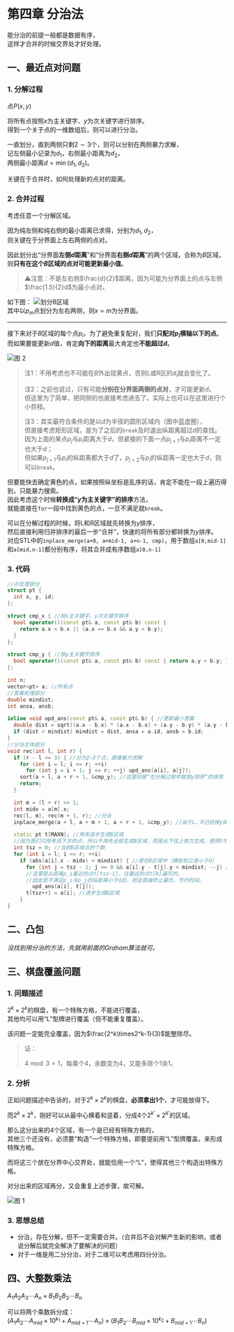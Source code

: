 # 第四章 分治法

能分治的前提一般都是数据有序，  
这样才合并的时候交界处才好处理。

## 一、最近点对问题  

### 1. 分解过程

点$P(x,y)$

将所有点按照$x$为主关键字、$y$为次关键字进行排序。  
得到一个关于点的一维数组后，则可以进行分治。

一直划分，直到两侧只剩$2\sim3$个，则可以分别在两侧暴力求解，  
记左侧最小记录为$d_1$，右侧最小距离为$d_2$，  
两侧最小距离$d=\min(d_1,d_2)$。

关键在于合并时，如何处理新的点对的距离。  

### 2. 合并过程

考虑任意一个分解区域。

因为纯左侧和纯右侧的最小距离已求得，分别为$d_1,d_2$，  
则关键在于分界面上左右两侧的点对。

因此划分出“分界面**左侧$d$距离**”和“分界面**右侧$d$距离**”的两个区域，合称为$B$区域，  
则**只有在这个$B$区域的点对可能更新最小值**。  
> ⚠注意：不是左右侧$\frac{d}{2}$距离，因为可能为分界面上的点与左侧$\frac{1.5}{2}d$为最小点对。

如下图：
![划分B区域](images/4-Division--04-06_22-17-23.jpg)  
其中以$p_m$点划分为左右两侧，则$x=m$为分界面。

---

接下来对于$B$区域的每个点$p_i$，为了避免重复配对，我们**只配对$p_i$横轴以下的点**。  
而如果要能更新$d$值，肯定**向下的距离**最大肯定也**不能超过$d$**。

![图 2](images/4-Division--04-06_22-45-28.jpg)  
> 注1：不用考虑也不可能在$B$外出现黄点，否则L或R区的$d_i$就会变化了。
>
> 注2：之前也说过，只有可能**分别在分界面两侧的点对**，才可能更新$d$。  
> 但这里为了简单，把同侧的也直接考虑进去了。实际上也可以在这里进行个小剪枝。
>
> 注3：其实最符合条件的是以$d$为半径的圆形区域内（图中蓝虚圈），  
> 但直接考虑矩形区域，是为了之后的`break`及时退出纵距离超过$d$的查找。  
> 因为上面的某点$p_j$与$p_i$距离大于$d$，但紧接的下面一点$p_{j+1}$与$p_i$距离不一定也大于$d$；  
> 但如果$p_{j+1}$与$p_i$的纵距离都大于$d$了，$p_{j+2}$与$p_i$的纵距离一定也大于$d$，则可以`break`。

但要能快去确定黄色的点，如果按照纵坐标是乱序的话，肯定不能在一段上遍历得到，只能暴力搜索。  
因此考虑这个时候**转换成“$y$为主关键字”的排序**方法，  
就能直接在`for`一段中找到黄色的点，一旦不满足就`break`。

可以在分解过程的时候，将L和R区域就先转换为$y$排序，  
然后直接利用归并排序的最后一步“合并”，快速的将所有部分都转换为$y$排序。  
对应STL中的`inplace_merge(a+0, a+mid-1, a+n-1, cmp)`，用于数组`a[0,mid-1]`和`a[mid,n-1]`都分别有序，将其合并成有序数组`a[0,n-1]`

### 3. 代码

```c++
//点处理部分
struct pt {
  int x, y, id;
};

struct cmp_x { //按x主关键字，y次关键字排序
  bool operator()(const pt& a, const pt& b) const {
    return a.x < b.x || (a.x == b.x && a.y < b.y);
  }
};

struct cmp_y { //按y主关键字排序
  bool operator()(const pt& a, const pt& b) const { return a.y < b.y; }
};

int n;
vector<pt> a; //所有点
//答案处理部分
double mindist;
int ansa, ansb;

inline void upd_ans(const pt& a, const pt& b) { //更新最小答案
  double dist = sqrt((a.x - b.x) * (a.x - b.x) + (a.y - b.y) * (a.y - b.y) + .0);
  if (dist < mindist) mindist = dist, ansa = a.id, ansb = b.id;
}
//分治主体部分
void rec(int l, int r) {
  if (r - l <= 3) { //分为2~3个点，直接暴力求解
    for (int i = l; i <= r; ++i)
      for (int j = i + 1; j <= r; ++j) upd_ans(a[i], a[j]);
    sort(a + l, a + r + 1, &cmp_y); //这里则是“在分解过程中就按y排序”的体现
    return;
  }

  int m = (l + r) >> 1;
  int midx = a[m].x;
  rec(l, m), rec(m + 1, r); //分治
  inplace_merge(a + l, a + m + 1, a + r + 1, &cmp_y); //由于L、R已经按y排序，这里直接merge合并即可

  static pt t[MAXN]; //用来逐步生成B区域
  //因为我们只用考虑下方的点，所以不用先全部生成B区域，而是从下往上依次生成，使得t中点始终满足在p_i下方。
  int tsz = 0; //当前B区域点的个数
  for (int i = l; i <= r; ++i)
    if (abs(a[i].x - midx) < mindist) { //是在B区域中（横坐标之差小于d）
      for (int j = tsz - 1; j >= 0 && a[i].y - t[j].y < mindist; --j) //开始考虑在B区域中其下方的点
      //这里是从距离p_i最近的点t[tsz-1]，往最远的点t[0]遍历的，  
      //因此若不满足p_i与p_j的纵距离小于d后，则会直接终止遍历，节约时间。
        upd_ans(a[i], t[j]);
      t[tsz++] = a[i]; //逐步生成B区域
    }
}
```

## 二、凸包

*没找到用分治的方法，先就用前面的Graham算法就可。*

## 三、棋盘覆盖问题  

### 1. 问题描述

$2^k\times2^k$的棋盘，有一个特殊方格，不能进行覆盖，  
其他均可以用“L”型牌进行覆盖（但不能重复覆盖）。

该问题一定能完全覆盖，因为$\frac{2^k\times2^k-1}{3}$能整除尽。
> 证：
>
> $4\bmod3=1$，每乘个$4$，余数变为$4$，又能多除个$1$余$1$。

### 2. 分析

正如问题描述中告诉的，对于$2^k\times2^k$的棋盘，**必须拿出$1$个**，才可能放得下。

而$2^k\times2^k$，刚好可以从最中心横着和竖着，分成$4$个$2^{k'}\times2^{k'}$的区域。

那么这分出来的$4$个区域，有一个是已经有特殊方格的，  
其他三个还没有，必须要“构造”一个特殊方格，即要提前用“L”型牌覆盖，来形成特殊方格。

而将这三个放在分界中心交界处，就能恰用一个“L”，使得其他三个构造出特殊方格。

对分出来的区域再分，又会重复上述步骤，故可解。

![图 1](images/4-Division--04-06_15-30-52.png)

### 3. 思想总结

* 分治，存在分解，但不一定需要合并。（合并后不会对解产生新的影响，或者说分解后就完全解决了要解决的问题）
* 对于一维是用二分分治，对于二维可以考虑用四分分治。

## 四、大整数乘法

$A_1A_2A_3\cdots A_n \times B_1B_2B_3\cdots B_n$

可以将两个乘数拆分成：  
$(A_1A_2\cdots A_{mid} \times 10^{k_1} + A_{mid+1}\cdots A_n) \times (B_1B_2\cdots B_{mid} \times 10^{k_2} + B_{mid+1}\cdots B_n)$